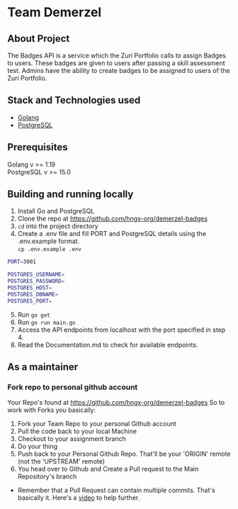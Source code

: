 # Team Demerzel

## About Project
The Badges API is a service which the Zuri Portfolio calls to assign Badges to users.
These badges are given to users after passing a skill assessment test. Admins have
the ability to create badges to be assigned to users of the Zuri Portfolio.

## Stack and Technologies used
- [Golang](https://go.dev/)
- [PostgreSQL](https://www.postgresql.org/)
## Prerequisites 
Golang v >= 1.19  
PostgreSQL v >= 15.0
## Building and running locally
1. Install Go and PostgreSQL
2. Clone the repo at https://github.com/hngx-org/demerzel-badges
3. `cd` into the project directory
4. Create a .env file and fill PORT and PostgreSQL details using the .env.example format.  
`cp .env.example .env`
```bash
PORT=3001

POSTGRES_USERNAME=
POSTGRES_PASSWORD=
POSTGRES_HOST=
POSTGRES_DBNAME=
POSTGRES_PORT=
```
5. Run `go get`
6. Run `go run main.go`
6. Access the API endpoints from localhost with the port specified in step 4.
7. Read the Documentation.md to check for available endpoints.
    
## As a maintainer

### Fork repo to personal github account
Your Repo's found at https://github.com/hngx-org/demerzel-badges
So to work with Forks you basically:
1. Fork your Team Repo to your personal Github account
2. Pull the code back to your local Machine
3. Checkout to your assignment branch
4. Do your thing
5. Push back to your Personal Github Repo. That'll be your 'ORIGIN' remote (not the 'UPSTREAM' remote)
6. You head over to Github and Create a Pull request to the Main Repository's branch
* Remember that a Pull Request can contain multiple commits.
That's basically it. Here's a [video](https://youtu.be/nT8KGYVurIU) to help further.